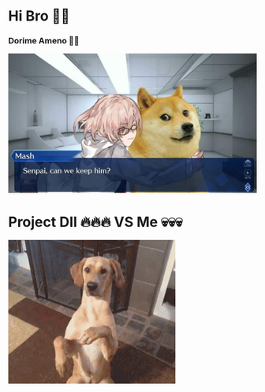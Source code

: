 # Hi Bro 👋👋

###  Dorime Ameno 🙏🙏

![doge](https://github.com/DogeCnx/DogeCnx/blob/master/profile.jpg?raw=true)



# Project DII 🔥🔥🔥 VS Me 💀💀💀

![github-large](https://github.com/DogeCnx/DogeCnx/blob/master/giphy.gif?raw=true)

<!--
**DogeCnx/DogeCnx** is a ✨ _special_ ✨ repository because its `README.md` (this file) appears on your GitHub profile.

Here are some ideas to get you started:

- 🔭 I’m currently working on ...
- 🌱 I’m currently learning ...
- 👯 I’m looking to collaborate on ...
- 🤔 I’m looking for help with ...
- 💬 Ask me about ...
- 📫 How to reach me: ...
- 😄 Pronouns: ...
- ⚡ Fun fact: ...
-->
